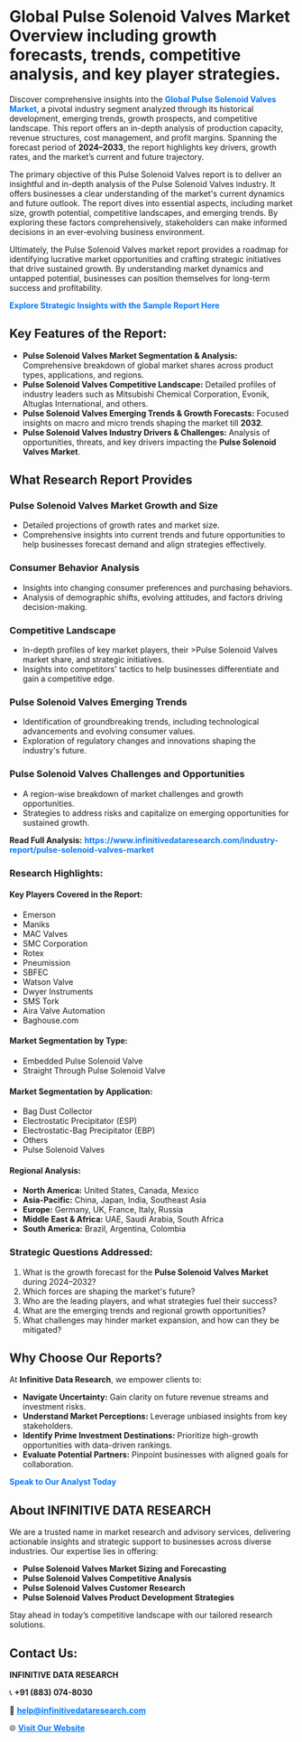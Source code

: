 <h1>Global Pulse Solenoid Valves Market Overview including growth forecasts, trends, competitive analysis, and key player strategies.</h1>
<p>
Discover comprehensive insights into the 
<a href="https://www.infinitivedataresearch.com/industry-report/pulse-solenoid-valves-market" rel="dofollow" style="color: #007BFF; text-decoration: none;"><strong>Global Pulse Solenoid Valves Market</strong></a>, a pivotal industry segment analyzed through its historical development, emerging trends, growth prospects, and competitive landscape. This report offers an in-depth analysis of production capacity, revenue structures, cost management, and profit margins. Spanning the forecast period of <strong>2024–2033</strong>, the report highlights key drivers, growth rates, and the market’s current and future trajectory.
</p>
<p>
The primary objective of this Pulse Solenoid Valves report is to deliver an insightful and in-depth analysis of the Pulse Solenoid Valves industry. It offers businesses a clear understanding of the market's current dynamics and future outlook. The report dives into essential aspects, including market size, growth potential, competitive landscapes, and emerging trends. By exploring these factors comprehensively, stakeholders can make informed decisions in an ever-evolving business environment.
</p>
<p>
Ultimately, the Pulse Solenoid Valves market report provides a roadmap for identifying lucrative market opportunities and crafting strategic initiatives that drive sustained growth. By understanding market dynamics and untapped potential, businesses can position themselves for long-term success and profitability.
</p>
<p>
<a href="https://www.infinitivedataresearch.com/request-sample/reportId=102860" style="color: #007BFF; text-decoration: none;"><strong>Explore Strategic Insights with the Sample Report Here</strong></a>
</p>

<h2>Key Features of the Report:</h2>
<ul>
<li><strong>Pulse Solenoid Valves Market Segmentation & Analysis:</strong> Comprehensive breakdown of global market shares across product types, applications, and regions.</li>
<li><strong>Pulse Solenoid Valves Competitive Landscape:</strong> Detailed profiles of industry leaders such as Mitsubishi Chemical Corporation, Evonik, Altuglas International, and others.</li>
<li><strong>Pulse Solenoid Valves Emerging Trends & Growth Forecasts:</strong> Focused insights on macro and micro trends shaping the market till <strong>2032</strong>.</li>
<li><strong>Pulse Solenoid Valves Industry Drivers & Challenges:</strong> Analysis of opportunities, threats, and key drivers impacting the <strong>Pulse Solenoid Valves Market</strong>.</li>
</ul>

<h2>What Research Report Provides</h2>
<h3>Pulse Solenoid Valves Market Growth and Size</h3>
<ul>
<li>Detailed projections of growth rates and market size.</li>
<li>Comprehensive insights into current trends and future opportunities to help businesses forecast demand and align strategies effectively.</li>
</ul>

<h3>Consumer Behavior Analysis</h3>
<ul>
<li>Insights into changing consumer preferences and purchasing behaviors.</li>
<li>Analysis of demographic shifts, evolving attitudes, and factors driving decision-making.</li>
</ul>

<h3>Competitive Landscape</h3>
<ul>
<li>In-depth profiles of key market players, their >Pulse Solenoid Valves market share, and strategic initiatives.</li>
<li>Insights into competitors' tactics to help businesses differentiate and gain a competitive edge.</li>
</ul>

<h3>Pulse Solenoid Valves Emerging Trends</h3>
<ul>
<li>Identification of groundbreaking trends, including technological advancements and evolving consumer values.</li>
<li>Exploration of regulatory changes and innovations shaping the industry's future.</li>
</ul>

<h3>Pulse Solenoid Valves Challenges and Opportunities</h3>
<ul>
<li>A region-wise breakdown of market challenges and growth opportunities.</li>
<li>Strategies to address risks and capitalize on emerging opportunities for sustained growth.</li>
</ul>
<p><strong>Read Full Analysis:</strong> <a href="https://www.infinitivedataresearch.com/industry-report/pulse-solenoid-valves-market" rel="dofollow" style="color: #007BFF; text-decoration: none;"><strong>https://www.infinitivedataresearch.com/industry-report/pulse-solenoid-valves-market</strong></a></p>
<h3>Research Highlights:</h3>
<h4>Key Players Covered in the Report:</h4>
<ul><li>Emerson</li><li>Maniks</li><li>MAC Valves</li><li>SMC Corporation</li><li>Rotex</li><li>Pneumission</li><li>SBFEC</li><li>Watson Valve</li><li>Dwyer Instruments</li><li>SMS Tork</li><li>Aira Valve Automation</li><li>Baghouse.com</li></ul>
<h4>Market Segmentation by Type:</h4>
<ul><li>Embedded Pulse Solenoid Valve</li><li>Straight Through Pulse Solenoid Valve</li></ul>
<h4>Market Segmentation by Application:</h4>
<ul><li>Bag Dust Collector</li><li>Electrostatic Precipitator (ESP)</li><li>Electrostatic-Bag Precipitator (EBP)</li><li>Others</li><li>Pulse Solenoid Valves</li></ul>

<h4>Regional Analysis:</h4>
<ul>
<li><strong>North America:</strong> United States, Canada, Mexico</li>
<li><strong>Asia-Pacific:</strong> China, Japan, India, Southeast Asia</li>
<li><strong>Europe:</strong> Germany, UK, France, Italy, Russia</li>
<li><strong>Middle East & Africa:</strong> UAE, Saudi Arabia, South Africa</li>
<li><strong>South America:</strong> Brazil, Argentina, Colombia</li>
</ul>

<h3>Strategic Questions Addressed:</h3>
<ol>
<li>What is the growth forecast for the <strong>Pulse Solenoid Valves Market</strong> during 2024–2032?</li>
<li>Which forces are shaping the market's future?</li>
<li>Who are the leading players, and what strategies fuel their success?</li>
<li>What are the emerging trends and regional growth opportunities?</li>
<li>What challenges may hinder market expansion, and how can they be mitigated?</li>
</ol>

<h2>Why Choose Our Reports?</h2>
<p>At <strong>Infinitive Data Research</strong>, we empower clients to:</p>
<ul>
<li><strong>Navigate Uncertainty:</strong> Gain clarity on future revenue streams and investment risks.</li>
<li><strong>Understand Market Perceptions:</strong> Leverage unbiased insights from key stakeholders.</li>
<li><strong>Identify Prime Investment Destinations:</strong> Prioritize high-growth opportunities with data-driven rankings.</li>
<li><strong>Evaluate Potential Partners:</strong> Pinpoint businesses with aligned goals for collaboration.</li>
</ul>
<p><a href="https://www.infinitivedataresearch.com/industry-report/pulse-solenoid-valves-market" rel="dofollow" style="color: #007BFF; text-decoration: none;"><strong>Speak to Our Analyst Today</strong></a></p>

<h2>About INFINITIVE DATA RESEARCH</h2>
<p>We are a trusted name in market research and advisory services, delivering actionable insights and strategic support to businesses across diverse industries. Our expertise lies in offering:</p>
<ul>
<li><strong>Pulse Solenoid Valves Market Sizing and Forecasting</strong></li>
<li><strong>Pulse Solenoid Valves Competitive Analysis</strong></li>
<li><strong>Pulse Solenoid Valves Customer Research</strong></li>
<li><strong>Pulse Solenoid Valves Product Development Strategies</strong></li>
</ul>
<p>Stay ahead in today’s competitive landscape with our tailored research solutions.</p>

<h2>Contact Us:</h2>
<p><strong>INFINITIVE DATA RESEARCH</strong></p>
<p>📞 <strong>+91 (883) 074-8030</strong></p>
<p>📧 <strong><a href="mailto:help@infinitivedataresearch.com" style="color: #007BFF;">help@infinitivedataresearch.com</a></strong></p>
<p>🌐 <strong><a href="https://www.infinitivedataresearch.com" rel="dofollow" style="color: #007BFF;">Visit Our Website</a></strong></p>